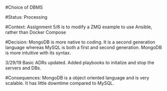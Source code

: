 #Choice of DBMS

#Status: Processing

#Context: Assignment 5/6 is to modify a ZMQ example to use Ansible, rather than Docker Compose

#Decision: MongoDB is more native to coding. It is a second generation language whereas MySQL is both a first and second generation. MongoDB is more intuitive with its syntax.

3/29/19 Basic ADRs updated. Added playbooks to initalize and stop the servers and DBs. 

#Consequences: MongoDB is a object oriented language and is very scalable. It has little downtime compared to MySQL.